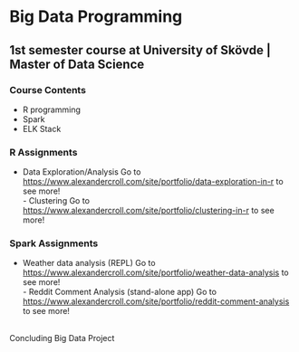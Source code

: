 # Big Data Programming
## 1st semester course at University of Skövde | Master of Data Science

### Course Contents
- R programming
- Spark
- ELK Stack 

### R Assignments
- Data Exploration/Analysis
Go to https://www.alexandercroll.com/site/portfolio/data-exploration-in-r to see more!
</br>- Clustering
Go to https://www.alexandercroll.com/site/portfolio/clustering-in-r to see more!

### Spark Assignments
- Weather data analysis (REPL)
Go to https://www.alexandercroll.com/site/portfolio/weather-data-analysis to see more!
</br>- Reddit Comment Analysis (stand-alone app) 
Go to https://www.alexandercroll.com/site/portfolio/reddit-comment-analysis to see more!

<br/>Concluding Big Data Project